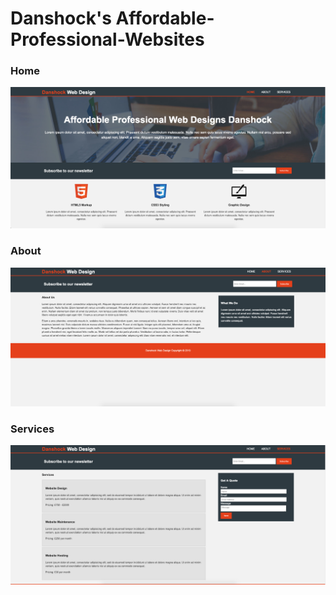 # Danshock's Affordable-Professional-Websites

### Home
![](images/1.png)

### About
![](images/2.png)

### Services
![](images/3.png)





  
